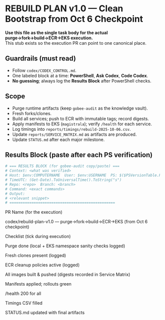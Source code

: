 # REBUILD PLAN v1.0 — Clean Bootstrap from Oct 6 Checkpoint

**Use this file as the single task body for the actual purge→fork→build→ECR→EKS execution.**  
This stub exists so the execution PR can point to one canonical place.

## Guardrails (must read)
- Follow `codex/CODEX_CONTROL.md`.
- One labeled block at a time: **PowerShell**, **Ask Codex**, **Code Codex**.
- **No guessing**; always log the **Results Block** after PowerShell checks.

## Scope
- Purge runtime artifacts (keep `gobee-audit` as the knowledge vault).
- Fresh forks/clones.
- Build all services; push to ECR with immutable tags; record digests.
- Apply manifests to EKS (`magistrala`); verify `/health` for each service.
- Log timings into `reports/timings/rebuild-2025-10-06.csv`.
- Update `reports/SERVICE_MATRIX.md` as artifacts are produced.
- Update `STATUS.md` after each major milestone.

## Results Block (paste after each PS verification)
```powershell
# === RESULTS BLOCK (for gobee-audit copy/paste) ===
# Context: <what was verified>
# Host: $env:COMPUTERNAME  User: $env:USERNAME  PS: $($PSVersionTable.PSVersion)
# TimeUTC: (Get-Date).ToUniversalTime().ToString("s")
# Repo: <repo>  Branch: <branch>
# Command: <exact commands>
# Output:
# <relevant snippet>
# ================================================
```

PR Name (for the execution)

codex/rebuild-plan-v1.0 — purge→fork→build→ECR→EKS (from Oct 6 checkpoint)

Checklist (tick during execution)

 Purge done (local + EKS namespace sanity checks logged)

 Fresh clones present (logged)

 ECR cleanup policies active (logged)

 All images built & pushed (digests recorded in Service Matrix)

 Manifests applied; rollouts green

 /health 200 for all

 Timings CSV filled

 STATUS.md updated with final artifacts
